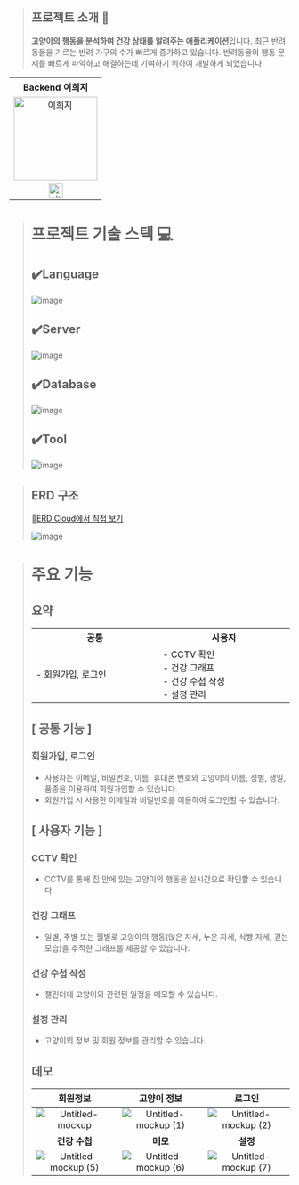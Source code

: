 >## 프로젝트 소개 📝
><b>고양이의 행동을 분석하여 건강 상태를 알려주는 애플리케이션</b>입니다. 최근 반려동물을 기르는 반려 가구의 수가 빠르게 증가하고 있습니다. 반려동물의 행동 문제를 빠르게 파악하고 해결하는데 기여하기 위하여 개발하게 되었습니다.

<table>
  <tr>
   <th>
    Backend 이희지
   </th>
  </tr>
  <tr>
    <td align="center">
        <img src="https://avatars.githubusercontent.com/u/73567158?v=4" width=150px alt="이희지"> 
        <br/>
    </td>
  </tr>
  <tr>
    <td align="center" class="희지">
        <a href="https://github.com/heeji-lee"><img alt="github-link" height="25" src="https://img.shields.io/badge/GitHub-181717?style=flat-square&logo=GitHub&logoColor=white"/></a>
   </td>
  </tr>
</table>

># 프로젝트 기술 스택 💻
>## ✔️Language
>![image](https://github.com/heeji-lee/CatCare/assets/73567158/06f573aa-7d66-42da-9e48-651f297f8100)
>## ✔️Server
>![image](https://github.com/heeji-lee/CatCare/assets/73567158/f9bca5d7-f93a-4fa2-9253-ecb1864223bb)
>## ✔️Database
>![image](https://github.com/heeji-lee/CatCare/assets/73567158/3e6401a5-e8a3-4c56-9caf-fc489f578e09)
>## ✔️Tool
>![image](https://github.com/heeji-lee/CatCare/assets/73567158/7ae7dbdb-0288-4f1f-8cf2-4429685d2c80)

>## ERD 구조
>📌[ERD Cloud에서 직접 보기](https://www.erdcloud.com/d/x5hksGzgMHyawuNvj)
>
>![image](https://github.com/heeji-lee/CatCare/assets/73567158/2f030259-3971-4f61-936e-976ccf5e09c6)

># 주요 기능
>## 요약
><table>
  <tr>
   <th>
    공통
   </th>
   <th>
    사용자
   </th>
   </tr>
  <tr>
   <td align="left" width="300px" class="공통">
    - 회원가입, 로그인
   </td>
   <td align="left" width="300px" class="사용자">
    - CCTV 확인</br>
    - 건강 그래프</br>
    - 건강 수첩 작성</br>
    - 설정 관리
   </td>
  </tr>
</table>

## [ 공통 기능 ]

### 회원가입, 로그인
- 사용자는 이메일, 비밀번호, 이름, 휴대폰 번호와 고양이의 이름, 성별, 생일, 품종을 이용하여 회원가입할 수 있습니다.
- 회원가입 시 사용한 이메일과 비밀번호를 이용하여 로그인할 수 있습니다.

## [ 사용자 기능 ]

### CCTV 확인
- CCTV를 통해 집 안에 있는 고양이의 행동을 실시간으로 확인할 수 있습니다.
### 건강 그래프
- 일별, 주별 또는 월별로 고양이의 행동(앉은 자세, 누운 자세, 식빵 자세, 걷는 모습)을 추적한 그래프를 제공할 수 있습니다.
### 건강 수첩 작성
- 캘린더에 고양이와 관련된 일정을 메모할 수 있습니다.
### 설정 관리
- 고양이의 정보 및 회원 정보를 관리할 수 있습니다.

## 데모
|회원정보|고양이 정보|로그인|
|:--------:|:-------:|:-------:|
|![Untitled-mockup](https://github.com/user-attachments/assets/6d813eb6-e974-4497-8ecb-546388043ed2)|![Untitled-mockup (1)](https://github.com/user-attachments/assets/f5b5249e-6097-47f9-a30e-3a45569ac7d6)|![Untitled-mockup (2)](https://github.com/user-attachments/assets/7de6b34f-6719-441d-b0e5-e01d080d0605)
|**건강 수첩**|**메모**|**설정**|
|![Untitled-mockup (5)](https://github.com/user-attachments/assets/0eebb64f-0a21-4dea-8832-e709466c63ef)|![Untitled-mockup (6)](https://github.com/user-attachments/assets/db4f7f02-d313-4589-9823-d33245c803ab)|![Untitled-mockup (7)](https://github.com/user-attachments/assets/a2f6fe26-e31c-4988-ac37-a87aa9f3556a)



